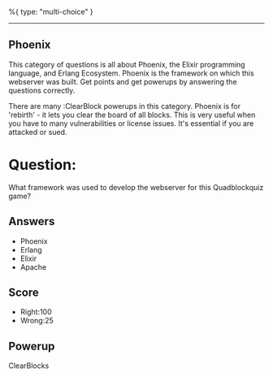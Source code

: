 %{
 type: "multi-choice"
}

---
## Phoenix

This category of questions is all
about Phoenix, the Elixir programming
language, and Erlang Ecosystem.
Phoenix is the framework on which this
webserver was built.
Get points and get powerups
by answering the questions correctly.

There are many :ClearBlock powerups
in this category.
Phoenix is for 'rebirth' - it
lets you clear the board of all blocks.
This is very useful when you have to
many vulnerabilities or license issues.
It's essential if you are attacked
or sued.

# Question:
What framework was used to develop the webserver for this Quadblockquiz game?

## Answers
- Phoenix
- Erlang
- Elixir
- Apache


## Score
- Right:100
- Wrong:25

## Powerup
ClearBlocks
